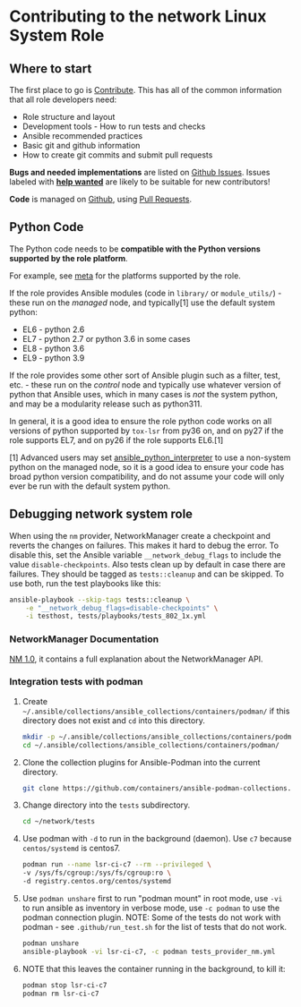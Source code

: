 # Contributing to the network Linux System Role

## Where to start

The first place to go is [Contribute](https://linux-system-roles.github.io/contribute.html).
This has all of the common information that all role developers need:

* Role structure and layout
* Development tools - How to run tests and checks
* Ansible recommended practices
* Basic git and github information
* How to create git commits and submit pull requests

**Bugs and needed implementations** are listed on
[Github Issues](https://github.com/linux-system-roles/network/issues).
Issues labeled with
[**help wanted**](https://github.com/linux-system-roles/network/issues?q=is%3Aissue+is%3Aopen+label%3A%22help+wanted%22)
are likely to be suitable for new contributors!

**Code** is managed on [Github](https://github.com/linux-system-roles/network), using
[Pull Requests](https://help.github.com/en/github/collaborating-with-issues-and-pull-requests/about-pull-requests).

## Python Code

The Python code needs to be **compatible with the Python versions supported by
the role platform**.

For example, see [meta](https://github.com/linux-system-roles/network/blob/main/meta/main.yml)
for the platforms supported by the role.

If the role provides Ansible modules (code in `library/` or `module_utils/`) -
these run on the *managed* node, and typically[1] use the default system python:

* EL6 - python 2.6
* EL7 - python 2.7 or python 3.6 in some cases
* EL8 - python 3.6
* EL9 - python 3.9

If the role provides some other sort of Ansible plugin such as a filter, test,
etc. - these run on the *control* node and typically use whatever version of
python that Ansible uses, which in many cases is *not* the system python, and
may be a modularity release such as python311.

In general, it is a good idea to ensure the role python code works on all
versions of python supported by `tox-lsr` from py36 on, and on py27 if the role
supports EL7, and on py26 if the role supports EL6.[1]

[1] Advanced users may set
[ansible_python_interpreter](https://docs.ansible.com/ansible/latest/reference_appendices/special_variables.html#term-ansible_python_interpreter)
to use a non-system python on the managed node, so it is a good idea to ensure
your code has broad python version compatibility, and do not assume your code
will only ever be run with the default system python.

## Debugging network system role

When using the `nm` provider, NetworkManager create a checkpoint and reverts the
changes on failures. This makes it hard to debug the error. To disable this, set
the Ansible variable `__network_debug_flags` to include the value
`disable-checkpoints`. Also tests clean up by default in case there are
failures. They should be tagged as `tests::cleanup` and can be skipped. To use
both, run the test playbooks like this:

```bash
ansible-playbook --skip-tags tests::cleanup \
    -e "__network_debug_flags=disable-checkpoints" \
    -i testhost, tests/playbooks/tests_802_1x.yml
```

### NetworkManager Documentation

[NM 1.0](https://lazka.github.io/pgi-docs/#NM-1.0), it contains a full
explanation about the NetworkManager API.

### Integration tests with podman

1. Create `~/.ansible/collections/ansible_collections/containers/podman/` if this
  directory does not exist and `cd` into this directory.

    ```bash
    mkdir -p ~/.ansible/collections/ansible_collections/containers/podman/
    cd ~/.ansible/collections/ansible_collections/containers/podman/
    ```

2. Clone the collection plugins for Ansible-Podman into the current directory.

    ```bash
    git clone https://github.com/containers/ansible-podman-collections.git .
    ```

3. Change directory into the `tests` subdirectory.

    ```bash
    cd ~/network/tests
    ```

4. Use podman with `-d` to run in the background (daemon). Use `c7` because
  `centos/systemd` is centos7.

    ```bash
    podman run --name lsr-ci-c7 --rm --privileged \
    -v /sys/fs/cgroup:/sys/fs/cgroup:ro \
    -d registry.centos.org/centos/systemd
    ```

5. Use `podman unshare` first to run "podman mount" in root mode, use `-vi` to
  run ansible as inventory in verbose mode, use `-c podman` to use the podman
  connection plugin. NOTE: Some of the tests do not work with podman - see
  `.github/run_test.sh` for the list of tests that do not work.

    ```bash
    podman unshare
    ansible-playbook -vi lsr-ci-c7, -c podman tests_provider_nm.yml
    ```

6. NOTE that this leaves the container running in the background, to kill it:

    ```bash
    podman stop lsr-ci-c7
    podman rm lsr-ci-c7
    ```
